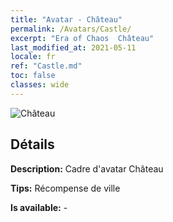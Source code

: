 ```yaml
---
title: "Avatar - Château"
permalink: /Avatars/Castle/
excerpt: "Era of Chaos  Château"
last_modified_at: 2021-05-11
locale: fr
ref: "Castle.md"
toc: false
classes: wide
---
```

 ![Château](/images/a/avatarFrame_11.png)

## Détails

 **Description:** Cadre d'avatar Château 

 **Tips:** Récompense de ville 

 **Is available:**  - 


